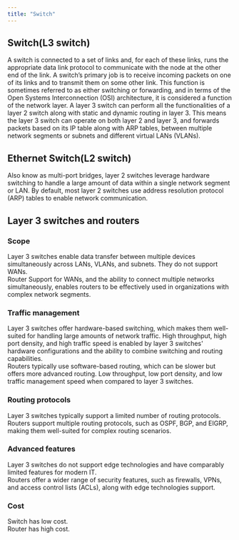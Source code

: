 ```yaml
---
title: "Switch"
---
```


## Switch(L3 switch)
A switch is connected to a set of links and, for each of these links, runs the appropriate data link protocol to communicate with the node at the other end of the link. A switch’s primary job is to receive incoming packets on one of its links and to transmit them on some other link. This function is sometimes referred to as either switching or forwarding, and in terms of the Open Systems Interconnection (OSI) architecture, it is considered a function of the network layer.
A layer 3 switch can perform all the functionalities of a layer 2 switch along with static and dynamic routing in layer 3. This means the layer 3 switch can operate on both layer 2 and layer 3, and forwards packets based on its IP table along with ARP tables, between multiple network segments or subnets and different virtual LANs (VLANs).

## Ethernet Switch(L2 switch)
Also know as multi-port bridges, layer 2 switches leverage hardware switching to handle a large amount of data within a single network segment or LAN. By default, most layer 2 switches use address resolution protocol (ARP) tables to enable network communication.

## Layer 3 switches and routers

### Scope	
Layer 3 switches enable data transfer between multiple devices simultaneously across LANs, VLANs, and subnets. They do not support WANs.	
Router Support for WANs, and the ability to connect multiple networks simultaneously, enables routers to be effectively used in organizations with complex network segments.

### Traffic management
Layer 3 switches offer hardware-based switching, which makes them well-suited for handling large amounts of network traffic. High throughput, high port density, and high traffic speed is enabled by layer 3 switches' hardware configurations and the ability to combine switching and routing capabilities.	
Routers typically use software-based routing, which can be slower but offers more advanced routing.
Low throughput, low port density, and low traffic management speed when compared to layer 3 switches.

### Routing protocols
Layer 3 switches typically support a limited number of routing protocols.	
Routers support multiple routing protocols, such as OSPF, BGP, and EIGRP, making them well-suited for complex routing scenarios.

### Advanced features	
Layer 3 switches do not support edge technologies and have comparably limited features for modern IT.	
Routers offer a wider range of security features, such as firewalls, VPNs, and access control lists (ACLs), along with edge technologies support.

### Cost
Switch has low cost.	
Router has high cost.